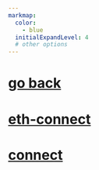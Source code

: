 ```yaml
---
markmap:
  color:
    - blue
  initialExpandLevel: 4
  # other options
---
```


# [go back](../index.html)
# [eth-connect](eth-connect/index.html)
# [connect](connect/index.html)
